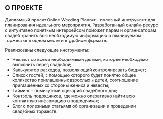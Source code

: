 ## О ПРОЕКТЕ

Дипломный проект Online Wedding Planner - полезный инструмент для планирования идеального мероприятия. Разработанный онлайн-ресурс с интуитивно понятным интерфейсом поможет парам и организаторам свадеб хранить всю необходимую информацию о планируемом торжестве в одном месте и в удобном формате.

Реализованы следующие инструменты: 
- Чеклист со всеми необходимыми делами, которые необходимо выполнить перед свадьбой;
- Калькулятор расходов, позволяющий контролировать бюджет;
- Список гостей, с помощью которого будет понятно общее количество приглашённых взрослых и детей, соотношение приглашённых со стороны жениха и невесты;
- Тайминг - поминутный сценарий свадебного дня;
- Контроль подрядчиков, где можно оперативно найти всю контактную информацию о подрядчиках;
- Блог с полезными статьями об организации и проведении свадебных торжеств.
